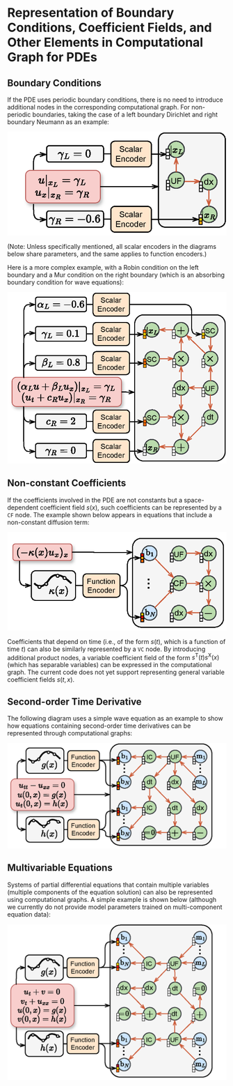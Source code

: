 # Representation of Boundary Conditions, Coefficient Fields, and Other Elements in Computational Graph for PDEs

## Boundary Conditions

If the PDE uses periodic boundary conditions, there is no need to introduce additional nodes in the corresponding computational graph.
For non-periodic boundaries, taking the case of a left boundary Dirichlet and right boundary Neumann as an example:

![](../images/PDEformer-BC-DirNeum2.png)

(Note: Unless specifically mentioned, all scalar encoders in the diagrams below share parameters, and the same applies to function encoders.)

Here is a more complex example, with a Robin condition on the left boundary and a Mur condition on the right boundary (which is an absorbing boundary condition for wave equations):

![](../images/PDEformer-BC-RobinMur2.png)

## Non-constant Coefficients

If the coefficients involved in the PDE are not constants but a space-dependent coefficient field $s(x)$, such coefficients can be represented by a `CF` node.
The example shown below appears in equations that include a non-constant diffusion term:

![](../images/PDEformer-CF.png)

Coefficients that depend on time (i.e., of the form $s(t)$, which is a function of time $t$) can also be similarly represented by a `VC` node.
By introducing additional product nodes, a variable coefficient field of the form $s^\mathrm{T}(t)s^\mathrm{X}(x)$ (which has separable variables) can be expressed in the computational graph.
The current code does not yet support representing general variable coefficient fields $s(t,x)$.

## Second-order Time Derivative

The following diagram uses a simple wave equation as an example to show how equations containing second-order time derivatives can be represented through computational graphs:

![](../images/PDEformer-waveEqn-v2.png)

## Multivariable Equations

Systems of partial differential equations that contain multiple variables (multiple components of the equation solution) can also be represented using computational graphs. A simple example is shown below (although we currently do not provide model parameters trained on multi-component equation data):

![](../images/PDEformer-mCompn.png)
